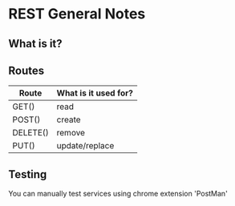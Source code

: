 # REST General Notes

## What is it?


## Routes

|Route|What is it used for?|
|---|---|
|GET()|read|
|POST()|create|
|DELETE()|remove|
|PUT()|update/replace|

## Testing
You can manually test services using chrome extension 'PostMan'
